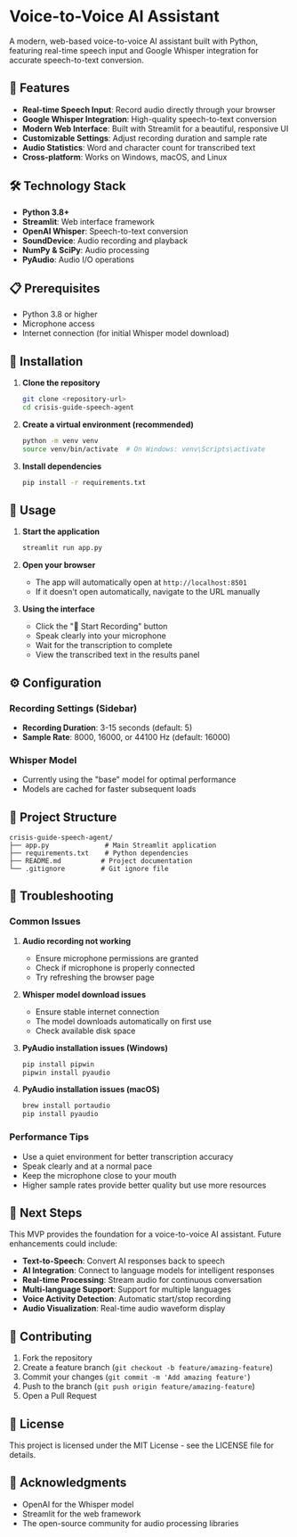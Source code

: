 # Voice-to-Voice AI Assistant

A modern, web-based voice-to-voice AI assistant built with Python, featuring real-time speech input and Google Whisper integration for accurate speech-to-text conversion.

## 🚀 Features

- **Real-time Speech Input**: Record audio directly through your browser
- **Google Whisper Integration**: High-quality speech-to-text conversion
- **Modern Web Interface**: Built with Streamlit for a beautiful, responsive UI
- **Customizable Settings**: Adjust recording duration and sample rate
- **Audio Statistics**: Word and character count for transcribed text
- **Cross-platform**: Works on Windows, macOS, and Linux

## 🛠️ Technology Stack

- **Python 3.8+**
- **Streamlit**: Web interface framework
- **OpenAI Whisper**: Speech-to-text conversion
- **SoundDevice**: Audio recording and playback
- **NumPy & SciPy**: Audio processing
- **PyAudio**: Audio I/O operations

## 📋 Prerequisites

- Python 3.8 or higher
- Microphone access
- Internet connection (for initial Whisper model download)

## 🚀 Installation

1. **Clone the repository**
   ```bash
   git clone <repository-url>
   cd crisis-guide-speech-agent
   ```

2. **Create a virtual environment (recommended)**
   ```bash
   python -m venv venv
   source venv/bin/activate  # On Windows: venv\Scripts\activate
   ```

3. **Install dependencies**
   ```bash
   pip install -r requirements.txt
   ```

## 🎯 Usage

1. **Start the application**
   ```bash
   streamlit run app.py
   ```

2. **Open your browser**
   - The app will automatically open at `http://localhost:8501`
   - If it doesn't open automatically, navigate to the URL manually

3. **Using the interface**
   - Click the "🎤 Start Recording" button
   - Speak clearly into your microphone
   - Wait for the transcription to complete
   - View the transcribed text in the results panel

## ⚙️ Configuration

### Recording Settings (Sidebar)
- **Recording Duration**: 3-15 seconds (default: 5)
- **Sample Rate**: 8000, 16000, or 44100 Hz (default: 16000)

### Whisper Model
- Currently using the "base" model for optimal performance
- Models are cached for faster subsequent loads

## 📁 Project Structure

```
crisis-guide-speech-agent/
├── app.py              # Main Streamlit application
├── requirements.txt    # Python dependencies
├── README.md          # Project documentation
└── .gitignore         # Git ignore file
```

## 🔧 Troubleshooting

### Common Issues

1. **Audio recording not working**
   - Ensure microphone permissions are granted
   - Check if microphone is properly connected
   - Try refreshing the browser page

2. **Whisper model download issues**
   - Ensure stable internet connection
   - The model downloads automatically on first use
   - Check available disk space

3. **PyAudio installation issues (Windows)**
   ```bash
   pip install pipwin
   pipwin install pyaudio
   ```

4. **PyAudio installation issues (macOS)**
   ```bash
   brew install portaudio
   pip install pyaudio
   ```

### Performance Tips

- Use a quiet environment for better transcription accuracy
- Speak clearly and at a normal pace
- Keep the microphone close to your mouth
- Higher sample rates provide better quality but use more resources

## 🎯 Next Steps

This MVP provides the foundation for a voice-to-voice AI assistant. Future enhancements could include:

- **Text-to-Speech**: Convert AI responses back to speech
- **AI Integration**: Connect to language models for intelligent responses
- **Real-time Processing**: Stream audio for continuous conversation
- **Multi-language Support**: Support for multiple languages
- **Voice Activity Detection**: Automatic start/stop recording
- **Audio Visualization**: Real-time audio waveform display

## 🤝 Contributing

1. Fork the repository
2. Create a feature branch (`git checkout -b feature/amazing-feature`)
3. Commit your changes (`git commit -m 'Add amazing feature'`)
4. Push to the branch (`git push origin feature/amazing-feature`)
5. Open a Pull Request

## 📄 License

This project is licensed under the MIT License - see the LICENSE file for details.

## 🙏 Acknowledgments

- OpenAI for the Whisper model
- Streamlit for the web framework
- The open-source community for audio processing libraries 